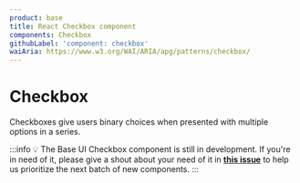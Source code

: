 ```yaml
---
product: base
title: React Checkbox component
components: Checkbox
githubLabel: 'component: checkbox'
waiAria: https://www.w3.org/WAI/ARIA/apg/patterns/checkbox/
---
```


# Checkbox

<p class="description">Checkboxes give users binary choices when presented with multiple options in a series.</p>

:::info
💡 The Base UI Checkbox component is still in development.
If you're in need of it, please give a shout about your need of it in [**this issue**](https://github.com/mui/material-ui/issues/27170) to help us prioritize the next batch of new components.
:::
